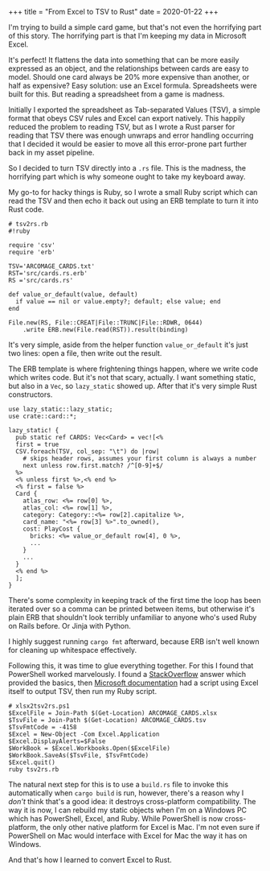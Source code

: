 +++
title = "From Excel to TSV to Rust"
date = 2020-01-22
+++

I'm trying to build a simple card game, but that's not even the horrifying part
of this story. The horrifying part is that I'm keeping my data in Microsoft
Excel.

It's perfect! It flattens the data into something that can be more easily
expressed as an object, and the relationships between cards are easy to model.
Should one card always be 20% more expensive than another, or half as expensive?
Easy solution: use an Excel formula. Spreadsheets were built for this. But
reading a spreadsheet from a game is madness.

Initially I exported the spreadsheet as Tab-separated Values (TSV), a simple
format that obeys CSV rules and Excel can export natively. This happily reduced
the problem to reading TSV, but as I wrote a Rust parser for reading that TSV
there was enough unwraps and error handling occurring that I decided it would be
easier to move all this error-prone part further back in my asset pipeline.

So I decided to turn TSV directly into a `.rs` file. This is the madness, the
horrifying part which is why someone ought to take my keyboard away.

My go-to for hacky things is Ruby, so I wrote a small Ruby script which can read
the TSV and then echo it back out using an ERB template to turn it into Rust
code.

    # tsv2rs.rb
    #!ruby

    require 'csv'
    require 'erb'

    TSV='ARCOMAGE_CARDS.txt'
    RST='src/cards.rs.erb'
    RS ='src/cards.rs'

    def value_or_default(value, default)
      if value == nil or value.empty?; default; else value; end
    end

    File.new(RS, File::CREAT|File::TRUNC|File::RDWR, 0644)
        .write ERB.new(File.read(RST)).result(binding)

It's very simple, aside from the helper function `value_or_default` it's just
two lines: open a file, then write out the result.

The ERB template is where frightening things happen, where we write code which
writes code. But it's not that scary, actually. I want something static, but
also in a `Vec`, so `lazy_static` showed up. After that it's very simple Rust
constructors.

    use lazy_static::lazy_static;
    use crate::card::*;

    lazy_static! {
      pub static ref CARDS: Vec<Card> = vec![<%
      first = true
      CSV.foreach(TSV, col_sep: "\t") do |row|
        # skips header rows, assumes your first column is always a number
        next unless row.first.match? /^[0-9]+$/
      %>
      <% unless first %>,<% end %>
      <% first = false %>
      Card {
        atlas_row: <%= row[0] %>,
        atlas_col: <%= row[1] %>,
        category: Category::<%= row[2].capitalize %>,
        card_name: "<%= row[3] %>".to_owned(),
        cost: PlayCost {
          bricks: <%= value_or_default row[4], 0 %>,
          ...
        }
        ...
      }
      <% end %>
      ];
    }

There's some complexity in keeping track of the first time the loop has been
iterated over so a comma can be printed between items, but otherwise it's plain
ERB that shouldn't look terribly unfamiliar to anyone who's used Ruby on Rails
before. Or Jinja with Python.

I highly suggest running `cargo fmt` afterward, because ERB isn't well known for
cleaning up whitespace effectively.

Following this, it was time to glue everything together. For this I found that
PowerShell worked marvelously. I found a [StackOverflow][so0] answer which
provided the basics, then [Microsoft documentation][msft0] had a script using
Excel itself to output TSV, then run my Ruby script.

    # xlsx2tsv2rs.ps1
    $ExcelFile = Join-Path $(Get-Location) ARCOMAGE_CARDS.xlsx
    $TsvFile = Join-Path $(Get-Location) ARCOMAGE_CARDS.tsv
    $TsvFmtCode = -4158
    $Excel = New-Object -Com Excel.Application
    $Excel.DisplayAlerts=$False
    $WorkBook = $Excel.Workbooks.Open($ExcelFile)
    $WorkBook.SaveAs($TsvFile, $TsvFmtCode)
    $Excel.quit()
    ruby tsv2rs.rb

The natural next step for this is to use a `build.rs` file to invoke this
automatically when `cargo build` is run, however, there's a reason why I *don't*
think that's a good idea: it destroys cross-platform compatibility. The way it
is now, I can rebuild my static objects when I'm on a Windows PC which has
PowerShell, Excel, and Ruby. While PowerShell is now cross-platform, the only
other native platform for Excel is Mac. I'm not even sure if PowerShell on Mac
would interface with Excel for Mac the way it has on Windows.

And that's how I learned to convert Excel to Rust.

[so0]: https://stackoverflow.com/a/1858234
[msft0]: https://docs.microsoft.com/en-us/office/vba/api/excel.xlfileformat